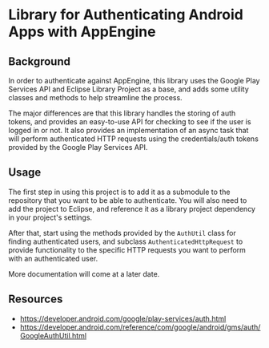 # Library for Authenticating Android Apps with AppEngine

## Background

In order to authenticate against AppEngine, this library uses the Google Play Services API and Eclipse Library Project as a base, and adds some utility classes and methods to help streamline the process.

The major differences are that this library handles the storing of auth tokens, and provides an easy-to-use API for checking to see if the user is logged in or not.  It also provides an implementation of an async task that will perform authenticated HTTP requests using the credentials/auth tokens provided by the Google Play Services API.

## Usage

The first step in using this project is to add it as a submodule to the repository that you want to be able to authenticate.  You will also need to add the project to Eclipse, and reference it as a library project dependency in your project's settings.

After that, start using the methods provided by the `AuthUtil` class for finding authenticated users, and subclass `AuthenticatedHttpRequest` to provide functionality to the specific HTTP requests you want to perform with an authenticated user.

More documentation will come at a later date.

## Resources

* https://developer.android.com/google/play-services/auth.html
* https://developer.android.com/reference/com/google/android/gms/auth/GoogleAuthUtil.html
